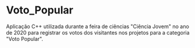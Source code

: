 # Voto_Popular
Aplicação C++ utilizada durante a feira de ciências "Ciência Jovem" no ano de 2020 para registrar os votos dos visitantes nos projetos para a categoria "Voto Popular".
